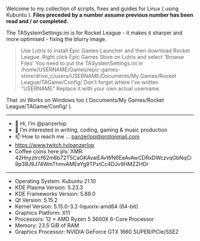 Welcome to my collection of scripts, fixes and guides for Linux ( using Kubuntu ).
<b> Files preceded by a number assume previous number has been read and / or completed. </b>

The TASystemSettings.ini is for Rocket League - it makes it sharper and more optimised - fixing the blurry image. 

> Use Lutris to install Epic Games Launcher and then download Rocket League. 
> Right click Epic Games Store on Lutris and select 'Browse Files'
> You need to put the TASystemSettings.ini in /home/USERNAME/Games/epic-games-store/drive_c/users/USERNAME/Documents/My Games/Rocket League/TAGame/Config/ 
> Don't forget where I've written "USERNAME"  Replace it with your own actual username.

That .ini Works on Windows too ( Documents/My Games/Rocket League/TAGame/Config/ ).

_________________________________________________________________
- 👋 Hi, I’m @panzerlop
- 👀 I’m interested in writing, coding, gaming & music production
- 📫 How to reach me ... panzerlop@protonmail.com
- https://www.twitch.tv/panzerlop
- Coffee coins here pls: XMR: 42Hnyztrcf62m8b72T5CaGKAvaiEAvWN6EeAvAwCDRxDWczvqGbNqCi9p39J9J74WmThmvAMEeYg9TPxtCc4DJv9HMZZHDr
_________________________________________________________________

- Operating System: Kubuntu 21.10 
- KDE Plasma Version: 5.23.3 
- KDE Frameworks Version: 5.88.0 
- Qt Version: 5.15.2 
- Kernel Version: 5.15.0-3.2-liquorix-amd64 (64-bit) 
- Graphics Platform: X11 
- Processors: 12 × AMD Ryzen 5 3600X 6-Core Processor 
- Memory: 23.5 GiB of RAM 
- Graphics Processor: NVIDIA GeForce GTX 1660 SUPER/PCIe/SSE2 
